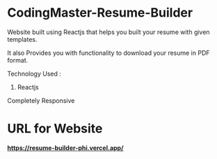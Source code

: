 # CodingMaster-Resume-Builder

Website built using Reactjs that helps you built your resume with given templates.

It also Provides you with functionality to download your resume in PDF format.

Technology Used :
1. Reactjs


Completely Responsive 

# URL for Website

**https://resume-builder-phi.vercel.app/**
